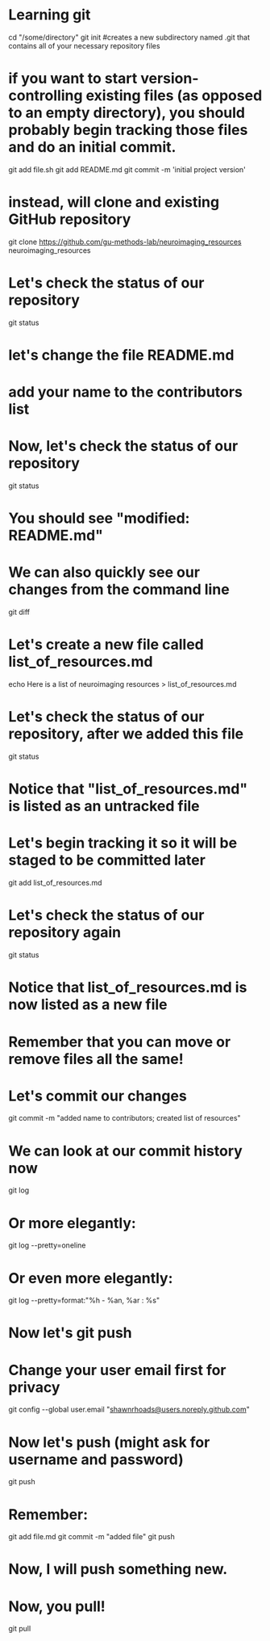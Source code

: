 # Learning git

cd "/some/directory"
git init #creates a new subdirectory named .git that contains all of your necessary repository files

######
# if you want to start version-controlling existing files (as opposed to an empty directory), you should probably begin tracking those files and do an initial commit.
git add file.sh
git add README.md
git commit -m 'initial project version'
######

# instead, will clone and existing GitHub repository
git clone https://github.com/gu-methods-lab/neuroimaging_resources neuroimaging_resources

# Let's check the status of our repository
git status

# let's change the file README.md
# add your name to the contributors list
# Now, let's check the status of our repository
git status

# You should see "modified:		README.md"
# We can also quickly see our changes from the command line
git diff

# Let's create a new file called list_of_resources.md
echo Here is a list of neuroimaging resources > list_of_resources.md

# Let's check the status of our repository, after we added this file
git status

# Notice that "list_of_resources.md" is listed as an untracked file
# Let's begin tracking it so it will be staged to be committed later
git add list_of_resources.md

# Let's check the status of our repository again
git status

# Notice that list_of_resources.md is now listed as a new file
# Remember that you can move or remove files all the same!

# Let's commit our changes
git commit -m "added name to contributors; created list of resources"

# We can look at our commit history now
git log

# Or more elegantly:
git log --pretty=oneline

# Or even more elegantly:
git log --pretty=format:"%h - %an, %ar : %s"

# Now let's git push
# Change your user email first for privacy
git config --global user.email "shawnrhoads@users.noreply.github.com"

# Now let's push (might ask for username and password)
git push

# Remember:
git add file.md
git commit -m "added file"
git push

# Now, I will push something new. 
# Now, you pull!
git pull